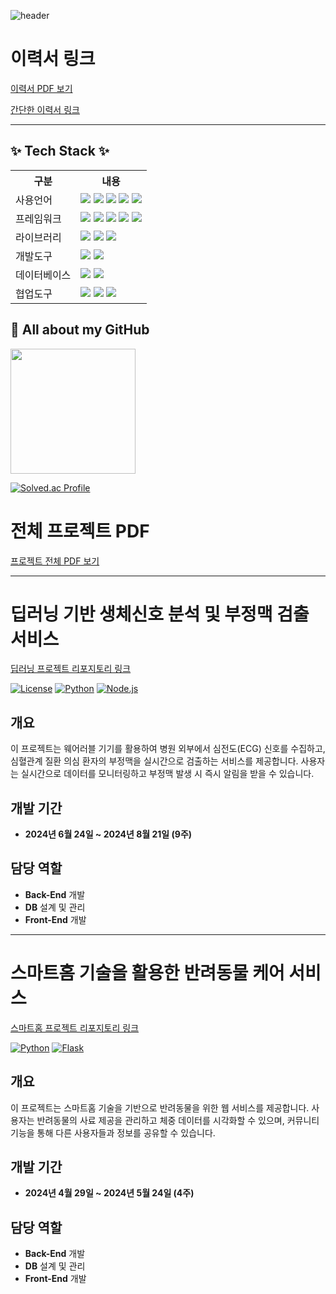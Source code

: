 ![header](https://capsule-render.vercel.app/api?type=waving&color=timeGradient&height=300&section=header&text=SeongHun%20Kim&fontSize=90)

# 이력서 링크

[이력서 PDF 보기](https://github.com/seongffm/resume/blob/main/%EA%B9%80%EC%84%B1%ED%9B%88%20%EC%9D%B4%EB%A0%A5%EC%84%9C.pdf)

[간단한 이력서 링크](https://github.com/seongffm/resume)


---
## ✨ Tech Stack ✨ 
<table>
    <tr>
        <th>구분</th>
        <th>내용</th>
    </tr>
    <tr>
        <td>사용언어</td>
        <td>
            <img src="https://img.shields.io/badge/Java-007396?style=for-the-badge&logo=java&logoColor=white"/>
            <img src="https://img.shields.io/badge/HTML5-E34F26?style=for-the-badge&logo=HTML5&logoColor=white"/>
            <img src="https://img.shields.io/badge/CSS3-1572B6?style=for-the-badge&logo=CSS3&logoColor=white"/>
            <img src="https://img.shields.io/badge/JavaScript-F7DF1E?style=for-the-badge&logo=JavaScript&logoColor=white"/>
            <img src="https://img.shields.io/badge/Python-3776AB?style=for-the-badge&logo=Python&logoColor=white"/>
        </td>
    </tr>
    <tr>
        <td>프레임워크</td>
        <td>
            <img src="https://img.shields.io/badge/React-61DAFB?style=for-the-badge&logo=React&logoColor=white"/>
            <img src="https://img.shields.io/badge/Node.js-5FA04E?style=for-the-badge&logo=Node.js&logoColor=white"/>
            <img src="https://img.shields.io/badge/Express-000000?style=for-the-badge&logo=Express&logoColor=white"/>
            <img src="https://img.shields.io/badge/Flutter-02569B?style=for-the-badge&logo=Flutter&logoColor=white"/>
            <img src="https://img.shields.io/badge/Spring Boot-6DB33F?style=for-the-badge&logo=Spring Boot&logoColor=white"/>
        </td>
    </tr>
    <tr>
        <td>라이브러리</td>
        <td>
            <img src="https://img.shields.io/badge/AJAX-0079E1?style=for-the-badge&logo=AJAX&logoColor=white"/>
            <img src="https://img.shields.io/badge/Axios-5A29E4?style=for-the-badge&logo=Axios&logoColor=white"/>
            <img src="https://img.shields.io/badge/React Bootstrap-41E0FD?style=for-the-badge&logo=React Bootstrap&logoColor=white"/>
        </td>
    </tr>
    <tr>
        <td>개발도구</td>
        <td>
            <img src="https://img.shields.io/badge/Android Studio-3DDC84?style=for-the-badge&logo=Android Studio&logoColor=white"/>
            <img src="https://img.shields.io/badge/VSCode-007ACC?style=for-the-badge&logo=VisualStudioCode&logoColor=white"/>
        </td>
    </tr>
    <tr>
        <td>데이터베이스</td>
        <td>
            <img src="https://img.shields.io/badge/Oracle 11g-F80000?style=for-the-badge&logo=Oracle&logoColor=white"/>
            <img src="https://img.shields.io/badge/MySQL-4479A1?style=for-the-badge&logo=MySQL&logoColor=white"/>
        </td>
    </tr>
    <tr>
        <td>협업도구</td>
        <td>
            <img src="https://img.shields.io/badge/Git-F05032?style=for-the-badge&logo=Git&logoColor=white"/>
            <img src="https://img.shields.io/badge/GitHub-181717?style=for-the-badge&logo=GitHub&logoColor=white"/>
            <img src="https://img.shields.io/badge/notion-000000?style=for-the-badge&logo=notion&logoColor=white"/>
        </td>
    </tr>
</table>


## 🔭 All about my GitHub
<a href="https://github.com/seongffm">
  <img height="200" src="https://github-readme-stats.vercel.app/api/top-langs?username=yeon820&layout=compact&langs_count=8&card_width=320" style="border:none;" />
</a>


[![Solved.ac Profile](http://mazassumnida.wtf/api/v2/generate_badge?boj=jvcki7)](https://solved.ac/jvcki7/)


<!--
## 🌱 Github Stats



**seongffm/seongffm** is a ✨ _special_ ✨ repository because its `README.md` (this file) appears on your GitHub profile.

Here are some ideas to get you started:

- 🔭 I’m currently working on ...
- 🌱 I’m currently learning ...
- 👯 I’m looking to collaborate on ...
- 🤔 I’m looking for help with ...
- 💬 Ask me about ...
- 📫 How to reach me: ...
- 😄 Pronouns: ...
- ⚡ Fun fact: ...
-->

# 전체 프로젝트 PDF
[프로젝트 전체 PDF 보기](https://github.com/seongffm/resume/blob/main/%EA%B9%80%EC%84%B1%ED%9B%88_%ED%8F%AC%ED%8A%B8%ED%8F%B4%EB%A6%AC%EC%98%A4.pdf)

---

# 딥러닝 기반 생체신호 분석 및 부정맥 검출 서비스

[딥러닝 프로젝트 리포지토리 링크](https://github.com/2024-SMHRD-IS-IOT-3/PP)

[![License](https://img.shields.io/badge/license-MIT-brightgreen.svg)](LICENSE) 
[![Python](https://img.shields.io/badge/python-3.8%2B-blue.svg)](https://www.python.org/)
[![Node.js](https://img.shields.io/badge/node.js-v14.0.0-brightgreen)](https://nodejs.org/)

## 개요
이 프로젝트는 웨어러블 기기를 활용하여 병원 외부에서 심전도(ECG) 신호를 수집하고, 심혈관계 질환 의심 환자의 부정맥을 실시간으로 검출하는 서비스를 제공합니다. 사용자는 실시간으로 데이터를 모니터링하고 부정맥 발생 시 즉시 알림을 받을 수 있습니다.

## 개발 기간
- **2024년 6월 24일 ~ 2024년 8월 21일 (9주)**

## 담당 역할
- **Back-End** 개발
- **DB** 설계 및 관리
- **Front-End** 개발





---

# 스마트홈 기술을 활용한 반려동물 케어 서비스

[스마트홈 프로젝트 리포지토리 링크](https://github.com/2024-SMHRD-IS-IOT-3/GodRepo)

[![Python](https://img.shields.io/badge/python-3.8%2B-blue.svg)](https://www.python.org/)
[![Flask](https://img.shields.io/badge/flask-2.0.0-brightgreen)](https://flask.palletsprojects.com/)

## 개요
이 프로젝트는 스마트홈 기술을 기반으로 반려동물을 위한 웹 서비스를 제공합니다. 사용자는 반려동물의 사료 제공을 관리하고 체중 데이터를 시각화할 수 있으며, 커뮤니티 기능을 통해 다른 사용자들과 정보를 공유할 수 있습니다.

## 개발 기간
- **2024년 4월 29일 ~ 2024년 5월 24일 (4주)**

## 담당 역할
- **Back-End** 개발
- **DB** 설계 및 관리
- **Front-End** 개발


